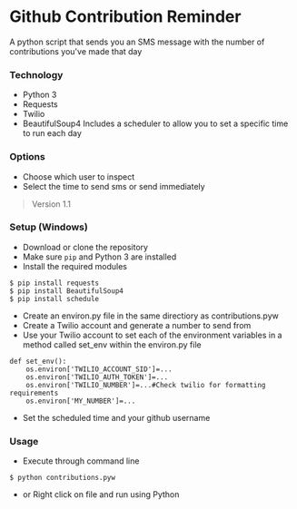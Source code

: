 # Github Contribution Reminder

A python script that sends you an SMS message with the number of contributions you've made that day

### Technology
- Python 3
- Requests
- Twilio
- BeautifulSoup4
Includes a scheduler to allow you to set a specific time to run each day

### Options
- Choose which user to inspect
- Select the time to send sms or send immediately
>Version 1.1

### Setup (Windows)
- Download or clone the repository
- Make sure `pip` and Python 3 are installed
- Install the required modules
```
$ pip install requests
$ pip install BeautifulSoup4
$ pip install schedule
```
- Create an environ.py file in the same directiory as contributions.pyw
- Create a Twilio account and generate a number to send from
- Use your Twilio account to set each of the environment variables in a method called set_env within the environ.py file
```
def set_env():
	os.environ['TWILIO_ACCOUNT_SID']=...
	os.environ['TWILIO_AUTH_TOKEN']=...
	os.environ['TWILIO_NUMBER']=...#Check twilio for formatting requirements
	os.environ['MY_NUMBER']=...
```
- Set the scheduled time and your github username

### Usage
- Execute through command line
```
$ python contributions.pyw
```
- or Right click on file and run using Python